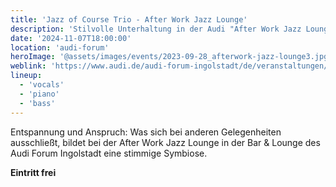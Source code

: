 ```yaml
---
title: 'Jazz of Course Trio - After Work Jazz Lounge'
description: 'Stilvolle Unterhaltung in der Audi "After Work Jazz Lounge"'
date: '2024-11-07T18:00:00'
location: 'audi-forum'
heroImage: '@assets/images/events/2023-09-28_afterwork-jazz-lounge3.jpg'
weblink: 'https://www.audi.de/audi-forum-ingolstadt/de/veranstaltungen/jazz-im-audi-forum/#After-work-Jazz-Lounge'
lineup:
  - 'vocals'
  - 'piano'
  - 'bass'
---
```


Entspannung und Anspruch: Was sich bei anderen Gelegenheiten ausschließt, bildet bei der After Work Jazz Lounge in der Bar & Lounge des Audi Forum Ingolstadt eine stimmige Symbiose.

**Eintritt frei**
